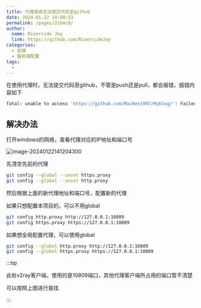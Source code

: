 ```yaml
---
title: 代理造成无法提交代码至github
date: 2024-01-22 14:08:53
permalink: /pages/2cb4c8/
author:
  name: Riverside Joy
  link: https://github.com/RiversideJoy
categories:
  - 前端
  - 服务端配置
tags:
  - 
---
```

在使用代理时，无法提交代码至github，不管是push还是pull，都会报错，报错内容如下

```sh
fatal: unable to access 'https://github.com/MaiRen1997/Myblog/': Failed to connect to github.com port 443 after 21240 ms: Timed out
```

## 解决办法

打开windows的网络，查看代理对应的IP地址和端口号

![image-20240122141204300](https://cdn.jsdelivr.net/gh/MaiRen1997/mdPic/vueImg/202401221412532.png)

先清空先前的代理

```sh
git config --global --unset https.proxy
git config --global --unset http.proxy
```

然后根据上面的新代理地址和端口号，配置新的代理

如果只想配置本项目的，可以不用global

```sh
git config http.proxy http://127.0.0.1:10809
git config https.proxy https://127.0.0.1:10809
```

如果想全局配置代理，可以使用global

```sh
git config --global http.proxy http://127.0.0.1:10809
git config --global https.proxy https://127.0.0.1:10809
```

:::tip

此处v2ray客户端，使用的是10809端口，其他代理客户端所占用的端口暂不清楚

可以按照上图进行查找

:::